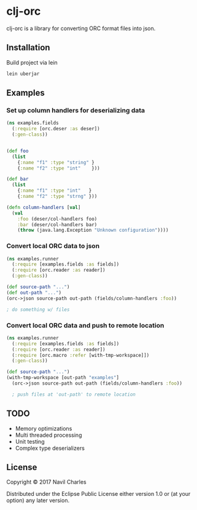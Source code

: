 # clj-orc

clj-orc is a library for converting ORC format files into json.

## Installation

Build project via lein

```bash
lein uberjar
```

## Examples

### Set up column handlers for deserializing data
```clojure
(ns examples.fields
  (:require [orc.deser :as deser])
  (:gen-class))


(def foo
  (list
    {:name "f1" :type "string" }
    {:name "f2" :type "int"    }))

(def bar
  (list
    {:name "f1" :type "int"   }
    {:name "f2" :type "strng" }))

(defn column-handlers [val]
  (val 
    :foo (deser/col-handlers foo)
    :bar (deser/col-handlers bar)
    (throw (java.lang.Exception "Unknown configuration"))))
```

### Convert local ORC data to json
```clojure
(ns examples.runner
  (:require [examples.fields :as fields])
  (:require [orc.reader :as reader])  
  (:gen-class))

(def source-path "...")
(def out-path "...")
(orc->json source-path out-path (fields/column-handlers :foo))

; do something w/ files
```

### Convert local ORC data and push to remote location
```clojure
(ns examples.runner
  (:require [examples.fields :as fields])
  (:require [orc.reader :as reader])
  (:require [orc.macro :refer [with-tmp-workspace]])
  (:gen-class))

(def source-path "...")
(with-tmp-workspace [out-path "examples"]
  (orc->json source-path out-path (fields/column-handlers :foo))

  ; push files at 'out-path' to remote location
```

## TODO
 * Memory optimizations
 * Multi threaded processing
 * Unit testing
 * Complex type deserializers

## License

Copyright © 2017 Navil Charles

Distributed under the Eclipse Public License either version 1.0 or (at
your option) any later version.
